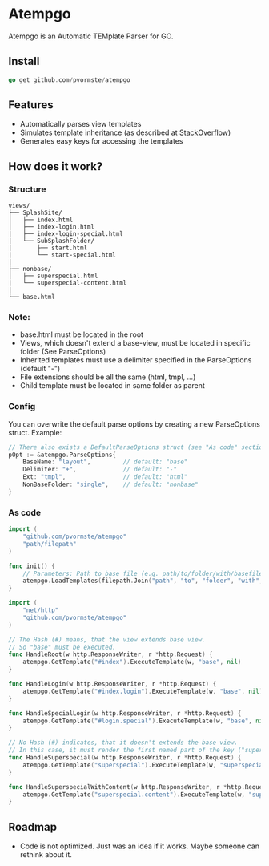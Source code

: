 Atempgo
==============

Atempgo is an Automatic TEMplate Parser for GO. 

## Install

```go
go get github.com/pvormste/atempgo
```
 
 
## Features

 * Automatically parses view templates
 * Simulates template inheritance (as described at [StackOverflow](http://stackoverflow.com/questions/11467731/is-it-possible-to-have-nested-templates-in-go-using-the-standard-library-googl))
 * Generates easy keys for accessing the templates

## How does it work?

### Structure
```
views/
├── SplashSite/
│   ├── index.html
│   ├── index-login.html
|   ├── index-login-special.html
|   └── SubSplashFolder/
|       ├── start.html
|       └── start-special.html
|
├── nonbase/
│   ├── superspecial.html
|   └── superspecial-content.html
|
└── base.html
```

### Note:

  * base.html must be located in the root
  * Views, which doesn't extend a base-view, must be located in specific folder (See ParseOptions)
  * Inherited templates must use a delimiter specified in the ParseOptions (default "-")
  * File extensions  should be all the same (html, tmpl, ...)
  * Child template must be located in same folder as parent

### Config

You can overwrite the default parse options by creating a new ParseOptions struct. Example:

```go
// There also exists a DefaultParseOptions struct (see "As code" section below)
pOpt := &atempgo.ParseOptions{
	BaseName: "layout",			// default: "base"
	Delimiter: "+",				// default: "-"
    Ext: "tmpl",				// default: "html"
    NonBaseFolder: "single",	// default: "nonbase"
}
```
  
### As code

```go
import (
	"github.com/pvormste/atempgo"
    "path/filepath"
)

func init() {
	// Parameters: Path to base file (e.g. path/to/folder/with/basefile), parse options (e.g. DefaultParseOptions)
	atempgo.LoadTemplates(filepath.Join("path", "to", "folder", "with", "basefile"), atempgo.DefaultParseOptions)
}
```

```go
import (
	"net/http"
	"github.com/pvormste/atempgo"
)

// The Hash (#) means, that the view extends base view.
// So "base" must be executed. 
func HandleRoot(w http.ResponseWriter, r *http.Request) {
	atempgo.GetTemplate("#index").ExecuteTemplate(w, "base", nil)
}

func HandleLogin(w http.ResponseWriter, r *http.Request) {
	atempgo.GetTemplate("#index.login").ExecuteTemplate(w, "base", nil)
}

func HandleSpecialLogin(w http.ResponseWriter, r *http.Request) {
	atempgo.GetTemplate("#login.special").ExecuteTemplate(w, "base", nil)
}

// No Hash (#) indicates, that it doesn't extends the base view.
// In this case, it must render the first named part of the key ("superspecial").
func HandleSuperspecial(w http.ResponseWriter, r *http.Request) {
	atempgo.GetTemplate("superspecial").ExecuteTemplate(w, "superspecial", nil)
}

func HandleSuperspecialWithContent(w http.ResponseWriter, r *http.Request) {
	atempgo.GetTemplate("superspecial.content").ExecuteTemplate(w, "superspecial", nil)
}
```

## Roadmap

  * Code is not optimized. Just was an idea if it works. Maybe someone can rethink about it.